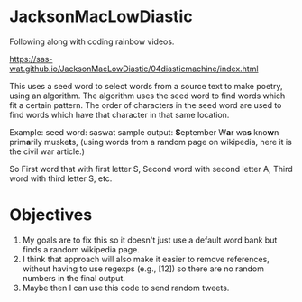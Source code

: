 # JacksonMacLowDiastic
Following along with coding rainbow videos. 

https://sas-wat.github.io/JacksonMacLowDiastic/04diasticmachine/index.html

This uses a seed word to select words from a source text to make poetry, using an algorithm. 
The algorithm uses the seed word to find words which fit a certain pattern. 
The order of characters in the seed word are used to find words which have that character in that same location.

Example: 
  seed word: saswat
  sample output: <b>S</b>eptember W<b>a</b>r wa<b>s</b> kno<b>w</b>n prim<b>a</b>rily muske<b>t</b>s, (using words from a random
  page on wikipedia, here it is the civil war article.)
  
So First word that with first letter S, Second word with second letter A, Third word with  third letter S, etc.

<h1>Objectives</h1>

1. My goals are to fix this so it doesn't just use a default word bank but finds a random wikipedia page.
2. I think that approach will also make it easier to remove references, without having to use regexps (e.g., [12]) so there are no random numbers in the final output.
3. Maybe then I can use this code to send random tweets.
